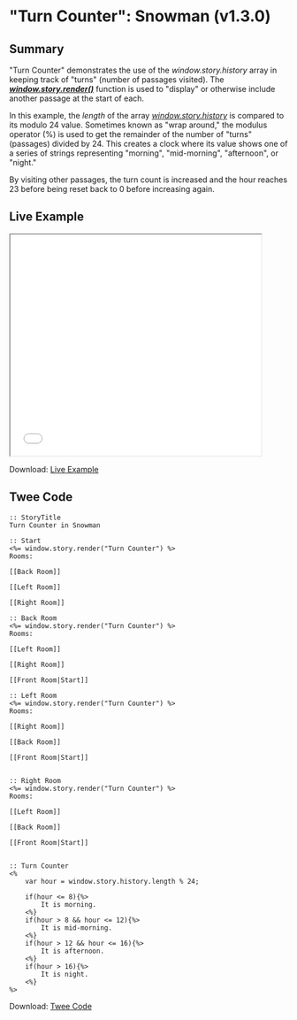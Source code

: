 # "Turn Counter": Snowman (v1.3.0)

## Summary

"Turn Counter" demonstrates the use of the *window.story.history* array in keeping track of "turns" (number of passages visited). The ***[window.story.render()](https://videlais.github.io/snowman/1/window_story/functions/render.html)*** function is used to "display" or otherwise include another passage at the start of each.

In this example, the *length* of the array *[window.story.history](https://videlais.github.io/snowman/1/window_story/properties/history.html)* is compared to its modulo 24 value. Sometimes known as "wrap around," the modulus operator (%) is used to get the remainder of the number of "turns" (passages) divided by 24. This creates a clock where its value shows one of a series of strings representing "morning", "mid-morning", "afternoon", or "night."

By visiting other passages, the turn count is increased and the hour reaches 23 before being reset back to 0 before increasing again.

## Live Example

<section>
<iframe src="snowman_turncounter_example.html" height=400 width=90%></iframe>

Download: <a href="snowman_turncounter_example.html" target="_blank">Live Example</a>
</section>

## Twee Code

```
:: StoryTitle
Turn Counter in Snowman

:: Start
<%=	window.story.render("Turn Counter") %>
Rooms:

[[Back Room]]

[[Left Room]]

[[Right Room]]

:: Back Room
<%=	window.story.render("Turn Counter") %>
Rooms:

[[Left Room]]

[[Right Room]]

[[Front Room|Start]]

:: Left Room
<%=	window.story.render("Turn Counter") %>
Rooms:

[[Right Room]]

[[Back Room]]

[[Front Room|Start]]


:: Right Room
<%=	window.story.render("Turn Counter") %>
Rooms:

[[Left Room]]

[[Back Room]]

[[Front Room|Start]]


:: Turn Counter
<%
	var hour = window.story.history.length % 24;

	if(hour <= 8){%>
		It is morning.
	<%}
	if(hour > 8 && hour <= 12){%>
		It is mid-morning.
	<%}
	if(hour > 12 && hour <= 16){%>
		It is afternoon.
	<%}
	if(hour > 16){%>
		It is night.
	<%}
%>

```

Download: <a href="snowman_turncounter_twee.txt" target="_blank">Twee Code</a>
